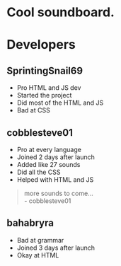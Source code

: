 # Cool soundboard.
# Developers
## SprintingSnail69
- Pro HTML and JS dev
- Started the project
- Did most of the HTML and JS
- Bad at CSS
## cobblesteve01
- Pro at every language
- Joined 2 days after launch
- Added like 27 sounds
- Did all the CSS
- Helped with HTML and JS
> more sounds to come... <br>
>             - cobblesteve01
## bahabryra 
- Bad at grammar
- Joined 3 days after launch
- Okay at HTML 
